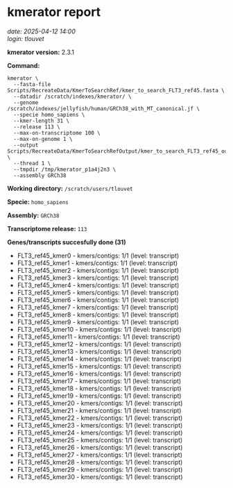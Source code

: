 # kmerator report
*date: 2025-04-12 14:00*  
*login: tlouvet*

**kmerator version:** 2.3.1

**Command:**

```
kmerator \
  --fasta-file Scripts/RecreateData/KmerToSearchRef/kmer_to_search_FLT3_ref45.fasta \
  --datadir /scratch/indexes/kmerator/ \
  --genome /scratch/indexes/jellyfish/human/GRCh38_with_MT_canonical.jf \
  --specie homo_sapiens \
  --kmer-length 31 \
  --release 113 \
  --max-on-transcriptome 100 \
  --max-on-genome 1 \
  --output Scripts/RecreateData/KmerToSearchRefOutput/kmer_to_search_FLT3_ref45_output \
  --thread 1 \
  --tmpdir /tmp/kmerator_p1a4j2n3 \
  --assembly GRCh38
```

**Working directory:** `/scratch/users/tlouvet`

**Specie:** `homo_sapiens`

**Assembly:** `GRCh38`

**Transcriptome release:** `113`

**Genes/transcripts succesfully done (31)**

- FLT3_ref45_kmer0 - kmers/contigs: 1/1 (level: transcript)
- FLT3_ref45_kmer1 - kmers/contigs: 1/1 (level: transcript)
- FLT3_ref45_kmer2 - kmers/contigs: 1/1 (level: transcript)
- FLT3_ref45_kmer3 - kmers/contigs: 1/1 (level: transcript)
- FLT3_ref45_kmer4 - kmers/contigs: 1/1 (level: transcript)
- FLT3_ref45_kmer5 - kmers/contigs: 1/1 (level: transcript)
- FLT3_ref45_kmer6 - kmers/contigs: 1/1 (level: transcript)
- FLT3_ref45_kmer7 - kmers/contigs: 1/1 (level: transcript)
- FLT3_ref45_kmer8 - kmers/contigs: 1/1 (level: transcript)
- FLT3_ref45_kmer9 - kmers/contigs: 1/1 (level: transcript)
- FLT3_ref45_kmer10 - kmers/contigs: 1/1 (level: transcript)
- FLT3_ref45_kmer11 - kmers/contigs: 1/1 (level: transcript)
- FLT3_ref45_kmer12 - kmers/contigs: 1/1 (level: transcript)
- FLT3_ref45_kmer13 - kmers/contigs: 1/1 (level: transcript)
- FLT3_ref45_kmer14 - kmers/contigs: 1/1 (level: transcript)
- FLT3_ref45_kmer15 - kmers/contigs: 1/1 (level: transcript)
- FLT3_ref45_kmer16 - kmers/contigs: 1/1 (level: transcript)
- FLT3_ref45_kmer17 - kmers/contigs: 1/1 (level: transcript)
- FLT3_ref45_kmer18 - kmers/contigs: 1/1 (level: transcript)
- FLT3_ref45_kmer19 - kmers/contigs: 1/1 (level: transcript)
- FLT3_ref45_kmer20 - kmers/contigs: 1/1 (level: transcript)
- FLT3_ref45_kmer21 - kmers/contigs: 1/1 (level: transcript)
- FLT3_ref45_kmer22 - kmers/contigs: 1/1 (level: transcript)
- FLT3_ref45_kmer23 - kmers/contigs: 1/1 (level: transcript)
- FLT3_ref45_kmer24 - kmers/contigs: 1/1 (level: transcript)
- FLT3_ref45_kmer25 - kmers/contigs: 1/1 (level: transcript)
- FLT3_ref45_kmer26 - kmers/contigs: 1/1 (level: transcript)
- FLT3_ref45_kmer27 - kmers/contigs: 1/1 (level: transcript)
- FLT3_ref45_kmer28 - kmers/contigs: 1/1 (level: transcript)
- FLT3_ref45_kmer29 - kmers/contigs: 1/1 (level: transcript)
- FLT3_ref45_kmer30 - kmers/contigs: 1/1 (level: transcript)
